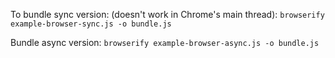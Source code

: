 To bundle sync version: (doesn't work in Chrome's main thread):
`browserify example-browser-sync.js -o bundle.js`

Bundle async version:
`browserify example-browser-async.js -o bundle.js`

